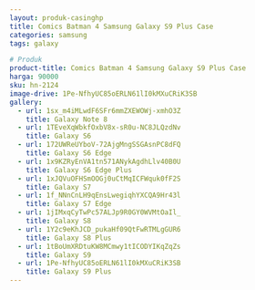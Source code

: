 ```yaml
---
layout: produk-casinghp
title: Comics Batman 4 Samsung Galaxy S9 Plus Case
categories: samsung
tags: galaxy

# Produk
product-title: Comics Batman 4 Samsung Galaxy S9 Plus Case
harga: 90000
sku: hn-2124
image-drive: 1Pe-NfhyUC85oERLN61lI0kMXuCRiK3SB
gallery:
  - url: 1sx_m4iMLwdF6SFr6mmZXEWOWj-xmhO3Z
    title: Galaxy Note 8
  - url: 1TEveXqWbkfOxbV8x-sR0u-NC8JLQzdNv
    title: Galaxy S6
  - url: 172UWReUYboV-72AjgMngSSGAsnPC8dFQ
    title: Galaxy S6 Edge
  - url: 1x9KZRyEnVA1tn571ANykAgdhLlv40B0U
    title: Galaxy S6 Edge Plus
  - url: 1xJQVuOFHSmOOGj0uCtMqICFWquk0fF2S
    title: Galaxy S7
  - url: 1f_NNnCnLH9qEnsLwegiqhYXCQA9Hr43l
    title: Galaxy S7 Edge
  - url: 1jIMxqCyTwPc57ALJp9R0GY0WVMtOaIl_
    title: Galaxy S8
  - url: 1Y2c9eKhJCD_pukaHf09QtFwRTMLgGUR6
    title: Galaxy S8 Plus
  - url: 1tBoUmXRDtuKW8MCmwy1tICODYIKqZqZs
    title: Galaxy S9
  - url: 1Pe-NfhyUC85oERLN61lI0kMXuCRiK3SB
    title: Galaxy S9 Plus
---
```

